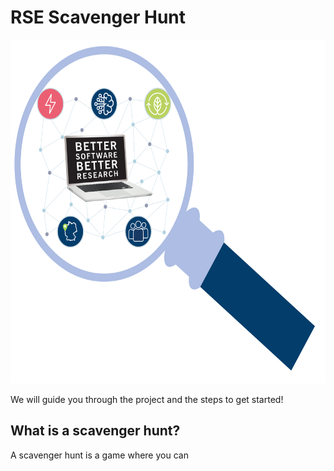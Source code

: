 # RSE Scavenger Hunt

<img src="/images/Lupe_JulichBlue1,2_KeyVisual.svg" width="650" height="550">

We will guide you through the project and the steps to get started!


## What is a scavenger hunt?

A scavenger hunt is a game where you can 


